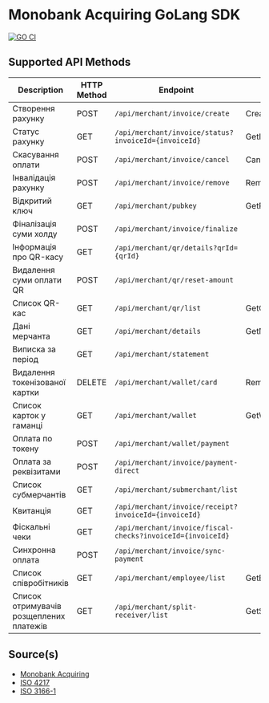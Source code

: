 Monobank Acquiring GoLang SDK
=============================
[![GO CI](https://github.com/zhooravell/mono-acquiring-go/actions/workflows/go.yml/badge.svg)](https://github.com/zhooravell/mono-acquiring-go/actions/workflows/go.yml)

## Supported API Methods

| Description                             | HTTP Method | Endpoint                                                    | Function               |
|-----------------------------------------|-------------|-------------------------------------------------------------|------------------------|
| Створення рахунку                       | POST        | `/api/merchant/invoice/create`                              | CreateInvoice()        |
| Статус рахунку                          | GET         | `/api/merchant/invoice/status?invoiceId={invoiceId}`        | GetInvoiceStatus()     |
| Скасування оплати                       | POST        | `/api/merchant/invoice/cancel`                              | CancelInvoice()        |
| Інвалідація рахунку                     | POST        | `/api/merchant/invoice/remove`                              | RemoveInvoice()        |
| Відкритий ключ                          | GET         | `/api/merchant/pubkey`                                      | GetPublicKey()         |
| Фіналізація суми холду                  | POST        | `/api/merchant/invoice/finalize`                            |                        |
| Інформація про QR-касу                  | GET         | `/api/merchant/qr/details?qrId={qrId}`                      |                        |
| Видалення суми оплати QR                | POST        | `/api/merchant/qr/reset-amount`                             |                        |
| Список QR-кас                           | GET         | `/api/merchant/qr/list`                                     | GetQRList()            | 
| Дані мерчанта                           | GET         | `/api/merchant/details`                                     | GetMerchantDetails()   |
| Виписка за період                       | GET         | `/api/merchant/statement`                                   |                        |
| Видалення токенізованої картки          | DELETE      | `/api/merchant/wallet/card`                                 | RemoveWalletCard()     |
| Список карток у гаманці                 | GET         | `/api/merchant/wallet`                                      | GetWalletCardList()    |
| Оплата по токену                        | POST        | `/api/merchant/wallet/payment`                              |                        |
| Оплата за реквізитами                   | POST        | `/api/merchant/invoice/payment-direct`                      |                        |
| Список субмерчантів                     | GET         | `/api/merchant/submerchant/list`                            |                        |
| Квитанція                               | GET         | `/api/merchant/invoice/receipt?invoiceId={invoiceId}`       |                        |
| Фіскальні чеки                          | GET         | `/api/merchant/invoice/fiscal-checks?invoiceId={invoiceId}` |                        |
| Синхронна оплата                        | POST        | `/api/merchant/invoice/sync-payment`                        |                        |
| Список співробітників                   | GET         | `/api/merchant/employee/list`                               | GetEmployeeList()      |
| Список отримувачів розщеплених платежів | GET         | `/api/merchant/split-receiver/list`                         | GetSplitReceiverList() |

## Source(s)

* [Monobank Acquiring](https://monobank.ua/api-docs)
* [ISO 4217](https://www.iso.org/iso-4217-currency-codes.html)
* [ISO 3166-1](https://www.iso.org/iso-3166-country-codes.html)